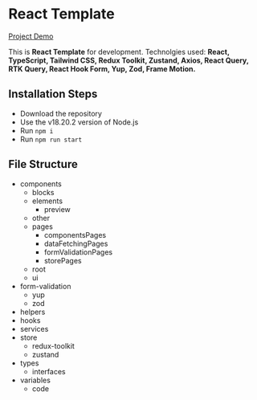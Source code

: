 # React Template

[Project Demo](https://react-template-mocha.vercel.app/)

This is **React Template** for development. Technolgies used: **React, TypeScript, Tailwind CSS, Redux Toolkit, Zustand, Axios, React Query, RTK Query, React Hook Form, Yup, Zod, Frame Motion.**

## Installation Steps

-   Download the repository
-   Use the v18.20.2 version of Node.js
-   Run `npm i`
-   Run `npm run start`

## File Structure

-   components
    -   blocks
    -   elements
        -   preview
    -   other
    -   pages
        -   componentsPages
        -   dataFetchingPages
        -   formValidationPages
        -   storePages
    -   root
    -   ui
-   form-validation
    -   yup
    -   zod
-   helpers
-   hooks
-   services
-   store
    -   redux-toolkit
    -   zustand
-   types
    -   interfaces
-   variables
    -   code
